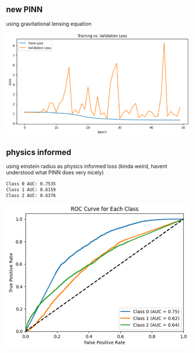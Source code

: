 

## new PINN

using gravitational lensing equation


![Weird val set loss..](image-1.png)


## physics informed


using einstein radius as physics informed loss (kinda weird, havent understood what PINN does very nicely)

```
Class 0 AUC: 0.7535
Class 1 AUC: 0.6159
Class 2 AUC: 0.6376
```

![try 1](image.png)